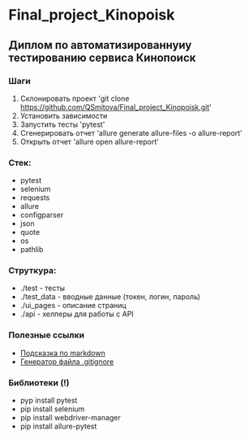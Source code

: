 # Final_project_Kinopoisk

## Диплом по автоматизированнуиу тестированию сервиса Кинопоиск

### Шаги
1. Склонировать проект 'git clone https://github.com/QSmitova/Final_project_Kinopoisk.git'
2. Установить зависимости
3. Запустить тесты 'pytest'
4. Сгенерировать отчет 'allure generate allure-files -o allure-report'
5. Открыть отчет 'allure open allure-report'

### Стек:
- pytest
- selenium
- requests
- allure
- configparser
- json
- quote
- os
- pathlib

### Струткура:
- ./test - тесты
- ./test_data - вводные данные (токен, логин, пароль)
- ./ui_pages - описание страниц
- ./api - хелперы для работы с API

### Полезные ссылки
- [Подсказка по markdown](https://www.markdownguide.org/basic-syntax/)
- [Генератор файла .gitignore](https://www.toptal.com/developers/gitignore/)

### Библиотеки (!)
- pyp install pytest
- pip install selenium
- pip install webdriver-manager
- pip install allure-pytest
